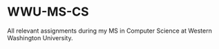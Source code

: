 # WWU-MS-CS
All relevant assignments during my MS in Computer Science at Western Washington University.
